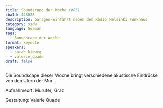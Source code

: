 ```yaml
---
title: Soundscape der Woche (#03)
cbaId: 443088
description: Garagen-Einfahrt neben dem Radio Helsinki Funkhaus
category: ssdw
language: German
tags:
  - Soundscape der Woche
format: keynote
speakers:
  - sarah_kieweg
  - valerie_quade
draft: false
---
```

Die Soundscape dieser Woche bringt verschiedene akustische Eindrücke von den Ufern der Mur.

Aufnahmeort: Murufer, Graz

Gestaltung: Valerie Quade

